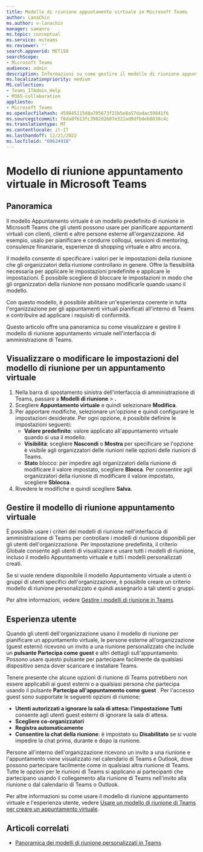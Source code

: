 ```yaml
---
title: Modello di riunione appuntamento virtuale in Microsoft Teams
author: LanaChin
ms.author: v-lanachin
manager: samanro
ms.topic: conceptual
ms.service: msteams
ms.reviewer: ''
search.appverid: MET150
searchScope:
- Microsoft Teams
audience: admin
description: Informazioni su come gestire il modello di riunione appuntamento virtuale per gli utenti di Teams nell'organizzazione.
ms.localizationpriority: medium
MS.collection:
- Teams_ITAdmin_Help
- M365-collaboration
appliesto:
- Microsoft Teams
ms.openlocfilehash: 459845115d8a705673f21b5e8a57dadac59841f6
ms.sourcegitcommit: f8da8f613fc3902d2607e322ad9dfbdeb8838c4c
ms.translationtype: MT
ms.contentlocale: it-IT
ms.lasthandoff: 12/21/2022
ms.locfileid: "69624918"
---
```

# <a name="virtual-appointment-meeting-template-in-microsoft-teams"></a>Modello di riunione appuntamento virtuale in Microsoft Teams

## <a name="overview"></a>Panoramica

Il modello Appuntamento virtuale è un modello predefinito di riunione in Microsoft Teams che gli utenti possono usare per pianificare appuntamenti virtuali con clienti, clienti e altre persone esterne all'organizzazione. Ad esempio, usalo per pianificare e condurre colloqui, sessioni di mentoring, consulenze finanziarie, esperienze di shopping virtuale e altro ancora.

Il modello consente di specificare i valori per le impostazioni della riunione che gli organizzatori della riunione controllano in genere. Offre la flessibilità necessaria per applicare le impostazioni predefinite e applicare le impostazioni. È possibile scegliere di bloccare le impostazioni in modo che gli organizzatori della riunione non possano modificarle quando usano il modello.

Con questo modello, è possibile abilitare un'esperienza coerente in tutta l'organizzazione per gli appuntamenti virtuali pianificati all'interno di Teams e contribuire ad applicare i requisiti di conformità.

Questo articolo offre una panoramica su come visualizzare e gestire il modello di riunione appuntamento virtuale nell'interfaccia di amministrazione di Teams.

## <a name="view-or-change-virtual-appointment-meeting-template-settings"></a>Visualizzare o modificare le impostazioni del modello di riunione per un appuntamento virtuale

1. Nella barra di spostamento sinistra dell'interfaccia di amministrazione di Teams, passare a **Modelli di riunione** > **.**
1. Scegliere **Appuntamento virtuale** e quindi selezionare **Modifica**.
1. Per apportare modifiche, selezionare un'opzione e quindi configurare le impostazioni desiderate. Per ogni opzione, è possibile definire le impostazioni seguenti:
    - **Valore predefinito**: valore applicato all'appuntamento virtuale quando si usa il modello.
    - **Visibilità**: scegliere **Nascondi** o **Mostra** per specificare se l'opzione è visibile agli organizzatori delle riunioni nelle opzioni delle riunioni di Teams.
    - **Stato** blocco: per impedire agli organizzatori della riunione di modificare il valore impostato, scegliere **Blocca**. Per consentire agli organizzatori della riunione di modificare il valore impostato, scegliere **Sblocca**.
1. Rivedere le modifiche e quindi scegliere **Salva**.

## <a name="manage-the-virtual-appointment-meeting-template"></a>Gestire il modello di riunione appuntamento virtuale

È possibile usare i criteri dei modelli di riunione nell'interfaccia di amministrazione di Teams per controllare i modelli di riunione disponibili per gli utenti dell'organizzazione. Per impostazione predefinita, il criterio Globale consente agli utenti di visualizzare e usare tutti i modelli di riunione, incluso il modello Appuntamento virtuale e tutti i modelli personalizzati creati.

Se si vuole rendere disponibile il modello Appuntamento virtuale a utenti o gruppi di utenti specifici dell'organizzazione, è possibile creare un criterio modello di riunione personalizzato e quindi assegnarlo a tali utenti o gruppi.

Per altre informazioni, vedere [Gestire i modelli di riunione in Teams](manage-meeting-templates.md).

## <a name="user-experience"></a>Esperienza utente

Quando gli utenti dell'organizzazione usano il modello di riunione per pianificare un appuntamento virtuale, le persone esterne all'organizzazione (guest esterni) ricevono un invito a una riunione personalizzato che include un **pulsante Partecipa come guest** e altri dettagli sull'appuntamento. Possono usare questo pulsante per partecipare facilmente da qualsiasi dispositivo senza dover scaricare e installare Teams.

Tenere presente che alcune opzioni di riunione di Teams potrebbero non essere applicabili ai guest esterni o a qualsiasi persona che partecipa usando il pulsante **Partecipa all'appuntamento come guest** . Per l'accesso guest sono supportate le seguenti opzioni di riunione:

- **Utenti autorizzati a ignorare la sala di attesa: l'impostazione** **Tutti** consente agli utenti guest esterni di ignorare la sala di attesa.
- **Scegliere co-organizzatori**
- **Registra automaticamente**
- **Consentire la chat della riunione**: è impostato su **Disabilitato** se si vuole impedire la chat prima, durante e dopo la riunione.

Persone all'interno dell'organizzazione ricevono un invito a una riunione e l'appuntamento viene visualizzato nel calendario di Teams e Outlook, dove possono partecipare facilmente come in qualsiasi altra riunione di Teams. Tutte le opzioni per le riunioni di Teams si applicano ai partecipanti che partecipano usando il collegamento alla riunione di Teams nell'invito alla riunione o dal calendario di Teams o Outlook.

Per altre informazioni su come usare il modello di riunione appuntamento virtuale e l'esperienza utente, vedere [Usare un modello di riunione di Teams per creare un appuntamento virtuale](https://support.microsoft.com/office/6a9e8cbb-c0ed-4598-851e-3b1750a4a747).

## <a name="related-articles"></a>Articoli correlati

- [Panoramica dei modelli di riunione personalizzati in Teams](custom-meeting-templates-overview.md)

